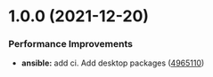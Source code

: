 # 1.0.0 (2021-12-20)


### Performance Improvements

* **ansible:** add ci. Add desktop packages ([4965110](https://github.com/hackwish/ansible-common-mac-desktop/commit/496511092382d66375c6833559fbe25e6d9b556b))

